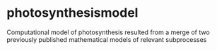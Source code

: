 # photosynthesismodel
Computational model of photosynthesis resulted from a merge of two previously published mathematical models of relevant subprocesses 
